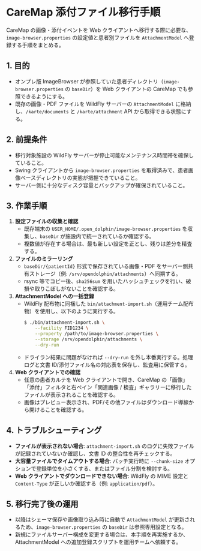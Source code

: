 # CareMap 添付ファイル移行手順

CareMap の画像・添付イベントを Web クライアントへ移行する際に必要な、`image-browser.properties` の設定値と患者別ファイルを `AttachmentModel` へ登録する手順をまとめる。

## 1. 目的
- オンプレ版 ImageBrowser が参照していた患者ディレクトリ（`image-browser.properties` の `baseDir`）を Web クライアントの CareMap でも参照できるようにする。
- 既存の画像・PDF ファイルを WildFly サーバーの `AttachmentModel` に格納し、`/karte/documents` と `/karte/attachment` API から取得できる状態にする。

## 2. 前提条件
- 移行対象施設の WildFly サーバーが停止可能なメンテナンス時間帯を確保していること。
- Swing クライアントから `image-browser.properties` を取得済みで、患者画像ベースディレクトリの実態が把握できていること。
- サーバー側に十分なディスク容量とバックアップが確保されていること。

## 3. 作業手順
1. **設定ファイルの収集と確認**
   - 既存端末の `USER_HOME/.open_dolphin/image-browser.properties` を収集し、`baseDir` が施設内で統一されているか確認する。
   - 複数値が存在する場合は、最も新しい設定を正とし、残りは差分を精査する。
2. **ファイルのミラーリング**
   - `baseDir/{patientId}` 形式で保存されている画像・PDF をサーバー側共有ストレージ（例: `/srv/opendolphin/attachments`）へ同期する。
   - rsync 等でコピー後、`sha256sum` を用いたハッシュチェックを行い、破損や取りこぼしがないことを確認する。
3. **AttachmentModel への一括登録**
   - WildFly 配布物に同梱した `bin/attachment-import.sh`（運用チーム配布物）を使用し、以下のように実行する。
     ```bash
     $ ./bin/attachment-import.sh \
         --facility FID1234 \
         --property /path/to/image-browser.properties \
         --storage /srv/opendolphin/attachments \
         --dry-run
     ```
   - ドライラン結果に問題がなければ `--dry-run` を外し本番実行する。処理ログと文書 ID/添付ファイル名の対応表を保存し、監査用に保管する。
4. **Web クライアントでの確認**
   - 任意の患者カルテを Web クライアントで開き、CareMap の「画像」「添付」フィルタと右ペイン「関連画像 / 検査」ギャラリーに移行したファイルが表示されることを確認する。
   - 画像はプレビュー表示され、PDF/その他ファイルはダウンロード導線から開けることを確認する。

## 4. トラブルシューティング
- **ファイルが表示されない場合**: `attachment-import.sh` のログに失敗ファイルが記録されていないか確認し、文書 ID の整合性を再チェックする。
- **大容量ファイルでタイムアウトする場合**: バッチ実行時に `--chunk-size` オプションで登録単位を小さくする、またはファイル分割を検討する。
- **Web クライアントでダウンロードできない場合**: WildFly の MIME 設定と `Content-Type` が正しいか確認する（例: `application/pdf`）。

## 5. 移行完了後の運用
- 以降はシェーマ保存や画像取り込み時に自動で `AttachmentModel` が更新されるため、`image-browser.properties` の `baseDir` は参照専用設定となる。
- 新規にファイルサーバー構成を変更する場合は、本手順を再実施するか、AttachmentModel への追加登録スクリプトを運用チームへ依頼する。
